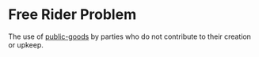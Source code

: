 # Free Rider Problem

The use of [public-goods](public-goods-problem.md) by parties who do not contribute to their creation or upkeep.